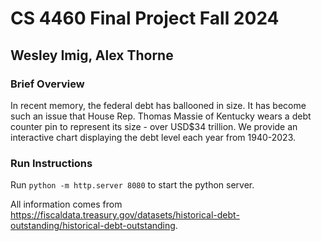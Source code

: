 # CS 4460 Final Project Fall 2024
## Wesley Imig, Alex Thorne

### Brief Overview
In recent memory, the federal debt has ballooned in size. It has become such an issue that House Rep. Thomas Massie of Kentucky wears a debt counter pin to represent its size - over USD$34 trillion. We provide an interactive chart displaying the debt level each year from 1940-2023.

### Run Instructions
Run `python -m http.server 8080` to start the python server.

All information comes from https://fiscaldata.treasury.gov/datasets/historical-debt-outstanding/historical-debt-outstanding.

